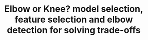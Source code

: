 ---
title: "Elbow or Knee? model selection, feature selection and elbow detection for solving trade-offs"
img: "urjc.webp"
link: "https://huggingface.co/datasets/isp-uv-es/Web_site_legacy/resolve/main/projects/03_PRO_URJC_Luca_SHORT_TALK_valencia_06_02_2023.pdf"
description: "Actividades URJC. Luca Martino, URJC"
weight: 2
type: "projects"
layout: "list2"
---